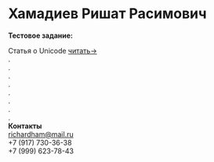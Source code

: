 # Хамадиев Ришат Расимович


**Тестовое задание:**

Статья о Unicode [читать->](richardham13.github.io/Unicode)  
.  
.  
.  
.  
.  
.  
.  
.  
**Контакты**  
richardham@mail.ru  
+7 (917) 730-36-38  
+7 (999) 623-78-43  
